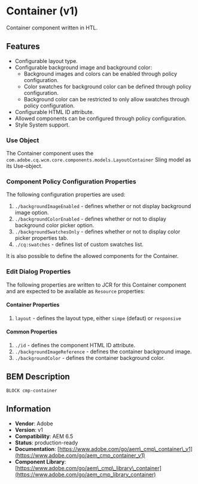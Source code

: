 <!--
Copyright 2019 Adobe Systems Incorporated

Licensed under the Apache License, Version 2.0 (the "License");
you may not use this file except in compliance with the License.
You may obtain a copy of the License at

    http://www.apache.org/licenses/LICENSE-2.0

Unless required by applicable law or agreed to in writing, software
distributed under the License is distributed on an "AS IS" BASIS,
WITHOUT WARRANTIES OR CONDITIONS OF ANY KIND, either express or implied.
See the License for the specific language governing permissions and
limitations under the License.
-->
Container (v1)
====
Container component written in HTL.

## Features

* Configurable layout type.
* Configurable background image and background color:
    * Background images and colors can be enabled through policy configuration.
    * Color swatches for background color can be defined through policy configuration.
    * Background color can be restricted to only allow swatches through policy configuration.
* Configurable HTML ID attribute.
* Allowed components can be configured through policy configuration.
* Style System support.

### Use Object
The Container component uses the `com.adobe.cq.wcm.core.components.models.LayoutContainer` Sling model as its Use-object.

### Component Policy Configuration Properties
The following configuration properties are used:

1. `./backgroundImageEnabled` - defines whether or not display background image option.
2. `./backgroundColorEnabled` - defines whether or not to display background color picker option.
3. `./backgroundSwatchesOnly` -  defines whether or not to display color picker properties tab.
4. `./cq:swatches` - defines list of custom swatches list.

It is also possible to define the allowed components for the Container.

### Edit Dialog Properties
The following properties are written to JCR for this Container component and are expected to be available as `Resource` properties:

#### Container Properties
1. `layout` - defines the layout type, either `simpe` (defaut) or `responsive`
#### Common Properties
1. `./id` - defines the component HTML ID attribute.
2. `./backgroundImageReference` - defines the container background image.
3. `./backgroundColor` - defines the container background color.

## BEM Description
```
BLOCK cmp-container
```

## Information
* **Vendor**: Adobe
* **Version**: v1
* **Compatibility**: AEM 6.5
* **Status**: production-ready
* **Documentation**: [https://www.adobe.com/go/aem\_cmp\_container\_v1](https://www.adobe.com/go/aem_cmp_container_v1)
* **Component Library**: [https://www.adobe.com/go/aem\_cmp\_library\_container](https://www.adobe.com/go/aem_cmp_library_container)
